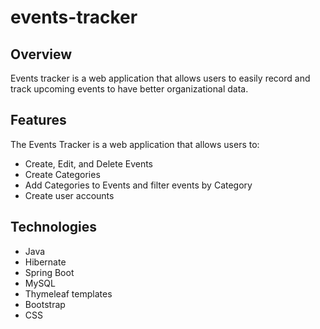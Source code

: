 # events-tracker

## Overview
Events tracker is a web application that allows users to easily record and track upcoming events to have better organizational data.

## Features
The Events Tracker is a web application that allows users to:

* Create, Edit, and Delete Events
* Create Categories
* Add Categories to Events and filter events by Category
* Create user accounts

## Technologies
* Java
* Hibernate
* Spring Boot
* MySQL
* Thymeleaf templates
* Bootstrap
* CSS
